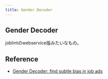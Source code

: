 ```yaml
---
title: Gender Decoder
---
```


## Gender Decoder
joblintのwebservice版みたいなもの。


## Reference
* [Gender Decoder: find subtle bias in job ads](http://gender-decoder.katmatfield.com/)
